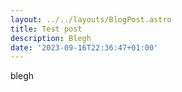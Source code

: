 ```yaml
---
layout: ../../layouts/BlogPost.astro
title: Test post
description: Blegh
date: '2023-09-16T22:36:47+01:00'
---
```

blegh
